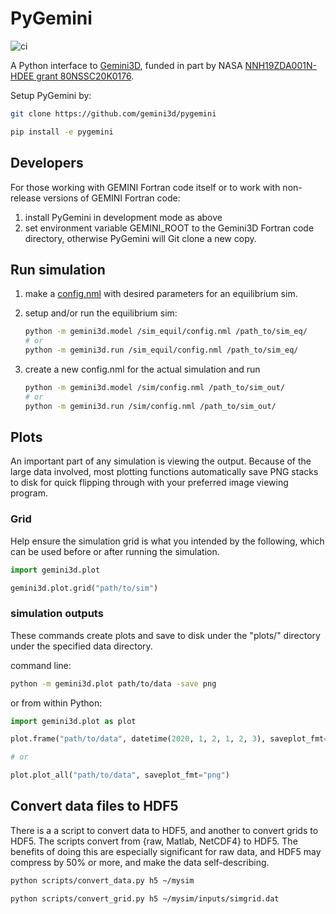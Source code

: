 # PyGemini

![ci](https://github.com/gemini3d/pygemini/workflows/ci/badge.svg)

A Python interface to [Gemini3D](https://github.com/gemini3d/gemini), funded in part by NASA
[NNH19ZDA001N-HDEE grant 80NSSC20K0176](https://hdrl.gsfc.nasa.gov/HDEE19_Abstracts.pdf).

Setup PyGemini by:

```sh
git clone https://github.com/gemini3d/pygemini

pip install -e pygemini
```

## Developers

For those working with GEMINI Fortran code itself or to work with non-release versions of GEMINI Fortran code:

1. install PyGemini in development mode as above
2. set environment variable GEMINI_ROOT to the Gemini3D Fortran code directory, otherwise PyGemini will Git clone a new copy.

## Run simulation

1. make a [config.nml](https://github.com/gemini3d/gemini/docs/Readme_input.md) with desired parameters for an equilibrium sim.
2. setup and/or run the equilibrium sim:

    ```sh
    python -m gemini3d.model /sim_equil/config.nml /path_to/sim_eq/
    # or
    python -m gemini3d.run /sim_equil/config.nml /path_to/sim_eq/
    ```
3. create a new config.nml for the actual simulation and run

    ```sh
    python -m gemini3d.model /sim/config.nml /path_to/sim_out/
    # or
    python -m gemini3d.run /sim/config.nml /path_to/sim_out/
    ```

## Plots

An important part of any simulation is viewing the output.
Because of the large data involved, most plotting functions automatically save PNG stacks to disk for quick flipping through with your preferred image viewing program.

### Grid

Help ensure the simulation grid is what you intended by the following, which can be used before or after running the simulation.

```python
import gemini3d.plot

gemini3d.plot.grid("path/to/sim")
```

### simulation outputs

These commands create plots and save to disk under the "plots/" directory under the specified data directory.

command line:

```sh
python -m gemini3d.plot path/to/data -save png
```

or from within Python:

```python
import gemini3d.plot as plot

plot.frame("path/to/data", datetime(2020, 1, 2, 1, 2, 3), saveplot_fmt="png")

# or

plot.plot_all("path/to/data", saveplot_fmt="png")
```

## Convert data files to HDF5

There is a a script to convert data to HDF5, and another to convert grids to HDF5.
The scripts convert from {raw, Matlab, NetCDF4} to HDF5.
The benefits of doing this are especially significant for raw data, and HDF5 may compress by 50% or more, and make the data self-describing.

```sh
python scripts/convert_data.py h5 ~/mysim
```

```sh
python scripts/convert_grid.py h5 ~/mysim/inputs/simgrid.dat
```

